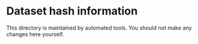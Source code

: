 Dataset hash information
========================

This directory is maintained by automated tools.
You should not make any changes here yourself.
